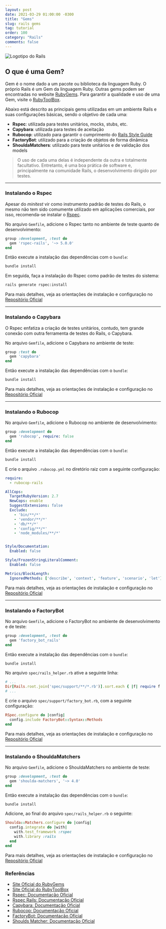 ```yaml
---
layout: post
date: 2021-03-29 01:00:00 -0300
title: "Gems"
slug: rails gems
tag: tutorial
order: 100
category: "Rails"
comments: false
---
```


![Logotipo do Rails](../assets/posts/rails_gems.png)

## O que é uma Gem?

Gem é o nome dado a um pacote ou biblioteca da linguagem Ruby. O próprio Rails é um Gem da linguagem Ruby. Outras gems podem ser encontradas no website [RubyGems](https://rubygems.org). Para garantir a qualidade e uso de uma Gem, visite o [RubyToolBox](https://www.ruby-toolbox.com).

Abaixo está descrito as principais gems utilizadas em um ambiente Rails e suas configurações básicas, sendo o objetivo de cada uma:

- **Rspec**: utilizada para testes unitários, mocks, stubs, etc.
- **Capybara**: utilizada para testes de aceitação
- **Rubocop**: utilizado para garantir o cumprimento do [Rails Style Guide](https://rails.rubystyle.guide)
- **FactoryBot**: utilizado para a criação de objetos de forma dinâmica
- **ShouldaMatchers**: utilizado para teste unitários e de validação dos models

> O uso de cada uma delas é independente da outra e totalmente facultativo. Entretanto, é uma boa prática de software e, principalmente na comunidade Rails, o desenvolvimento dirigido por testes.

---

### Instalando o Rspec

Apesar do _minitest_ vir como instrumento padrão de testes do Rails, o mesmo não tem sido comumente utilizado em aplicações comerciais, por isso, recomenda-se instalar o [Rspec](https://rspec.info).

No arquivo `Gemfile`, adicione o Rspec tanto no ambiente de teste quanto de desenvolvimento:

```ruby
group :development, :test do
  gem 'rspec-rails', '~> 5.0.0'
end
```

Então execute a instalação das dependências com o `bundle`:

```bash
bundle install
```

Em seguida, faça a instalação do Rspec como padrão de testes do sistema:

```bash
rails generate rspec:install
```

Para mais detalhes, veja as orientações de instalação e configuração no [Repositório Oficial](https://github.com/rspec/rspec-rails)

---

### Instalando o Capybara

O Rspec enfatiza a criação de testes unitários, contudo, tem grande conexão com outra ferramenta de testes do Rails, o Capybara.

No arquivo `Gemfile`, adicione o Capybara no ambiente de teste:

```ruby
group :test do
  gem 'capybara'
end
```

Então execute a instalação das dependências com o `bundle`:

```bash
bundle install
```

Para mais detalhes, veja as orientações de instalação e configuração no [Repositório Oficial](https://github.com/teamcapybara/capybara)

---

### Instalando o Rubocop

No arquivo `Gemfile`, adicione o Rubocop no ambiente de desenvolvimento:

```ruby
group :development do
  gem 'rubocop', require: false
end
```

Então execute a instalação das dependências com o `bundle`:

```bash
bundle install
```

E crie o arquivo `.rubocop.yml` no diretório raiz com a seguinte configuração:

```yml
require:
  - rubocop-rails

AllCops:
  TargetRubyVersion: 2.7
  NewCops: enable
  SuggestExtensions: false
  Exclude:
    - 'bin/**/*'
    - 'vendor/**/*'
    - 'db/**/*'
    - 'config/**/*'
    - 'node_modules/**/*'


Style/Documentation:
  Enabled: false

Style/FrozenStringLiteralComment:
  Enabled: false

Metrics/BlockLength:
  IgnoredMethods: ['describe', 'context', 'feature', 'scenario', 'let']
```

Para mais detalhes, veja as orientações de instalação e configuração no [Repositório Oficial](https://github.com/rubocop/rubocop)

---

### Instalando o FactoryBot

No arquivo `Gemfile`, adicione o FactoryBot no ambiente de desenvolvimento e de teste:

```ruby
group :development, :test do
  gem 'factory_bot_rails'
end
```

Então execute a instalação das dependências com o `bundle`:

```bash
bundle install
```

No arquivo `spec/rails_helper.rb` ative a seguinte linha:

```ruby
# ...
Dir[Rails.root.join('spec/support/**/*.rb')].sort.each { |f| require f }
# ...
```

E crie o arquivo `spec/support/factory_bot.rb`, com a seguinte configuração:

```ruby
RSpec.configure do |config|
  config.include FactoryBot::Syntax::Methods
end
```

Para mais detalhes, veja as orientações de instalação e configuração no [Repositório Oficial](https://github.com/thoughtbot/factory_bot_rails)

---

### Instalando o ShouldaMatchers

No arquivo `Gemfile`, adicione o ShouldaMatchers no ambiente de teste:

```ruby
group :development, :test do
  gem 'shoulda-matchers', '~> 4.0'
end
```

Então execute a instalação das dependências com o `bundle`:

```bash
bundle install
```

Adicione, ao final do arquivo `spec/rails_helper.rb` o seguinte:

```ruby
Shoulda::Matchers.configure do |config|
  config.integrate do |with|
    with.test_framework :rspec
    with.library :rails
  end
end
```

Para mais detalhes, veja as orientações de instalação e configuração no [Repositório Oficial](https://github.com/thoughtbot/shoulda-matchers)

### Referências

- [Site Oficial do RubyGems](https://rubygems.org)
- [Site Oficial do RubyToolBox](https://www.ruby-toolbox.com)
- [Rspec: Documentação Oficial](https://rspec.info)
- [Rspec Rails: Documentação Oficial](https://github.com/rspec/rspec-rails)
- [Capybara: Documentação Oficial](https://github.com/teamcapybara/capybara)
- [Rubocop: Documentação Oficial](https://github.com/rubocop/rubocop)
- [FactoryBot: Documentação Oficial](https://github.com/thoughtbot/factory_bot_rails)
- [Shoulds Matcher: Documentação Oficial](https://github.com/thoughtbot/shoulda-matchers)
